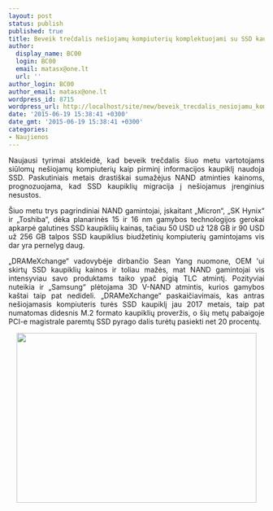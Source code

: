 ```yaml
---
layout: post
status: publish
published: true
title: Beveik trečdalis nešiojamų kompiuterių komplektuojami su SSD kaupikliais
author:
  display_name: BC00
  login: BC00
  email: matasx@one.lt
  url: ''
author_login: BC00
author_email: matasx@one.lt
wordpress_id: 8715
wordpress_url: http://localhost/site/new/beveik_trecdalis_nesiojamu_kompiuteriu_komplektuojami_su_ssd_kaupikliais/
date: '2015-06-19 15:38:41 +0300'
date_gmt: '2015-06-19 15:38:41 +0300'
categories:
- Naujienos
---
```

<p style="text-align: justify;">
	Naujausi tyrimai atskleidė, kad beveik trečdalis &scaron;iuo metu vartotojams siūlomų ne&scaron;iojamų kompiuterių kaip pirminį informacijos kaupiklį naudoja SSD. Paskutiniais metais drasti&scaron;kai sumažėjus NAND atminties kainoms, prognozuojama, kad SSD kaupiklių migracija į ne&scaron;iojamus įrenginius nesustos.</p>
<p style="text-align: justify;">
	&Scaron;iuo metu trys pagrindiniai NAND gamintojai, įskaitant &bdquo;Micron&ldquo;, &bdquo;SK Hynix&ldquo; ir &bdquo;Toshiba&ldquo;, dėka planarinės 15 ir 16 nm gamybos technologijos gerokai apkarpė galutines SSD kaupikliių kainas, tačiau 50 USD už 128 GB ir 90 USD už 256 GB talpos SSD kaupiklius biudžetinių kompiuterių gamintojams vis dar yra pernelyg daug.</p>
<p style="text-align: justify;">
	&bdquo;DRAMeXchange&ldquo; vadovybėje dirbančio Sean Yang nuomone, OEM &#39;ui skirtų SSD kaupiklių kainos ir toliau mažės, mat NAND gamintojai vis intensyviau savo produktams taiko ypač pigią TLC atmintį. Pozityviai nuteikia ir &bdquo;Samsung&ldquo; plėtojama 3D V-NAND atmintis, kurios gamybos ka&scaron;tai taip pat nedideli. &bdquo;DRAMeXchange&ldquo; paskaičiavimais, kas antras ne&scaron;iojamasis kompiuteris turės SSD kaupiklį jau 2017 metais, taip pat numatomas didesnis M.2 formato kaupiklių proveržis, o &scaron;ių metų pabaigoje PCI-e magistrale paremtų SSD pyrago dalis turėtų pasiekti net 20 procentų.</p>
<p style="text-align: center;">
	<img alt="" src="http://technews.lt/userfiles/dramexchange_ssd_penetration.png" style="width: 472px; height: 334px;" /></p>
